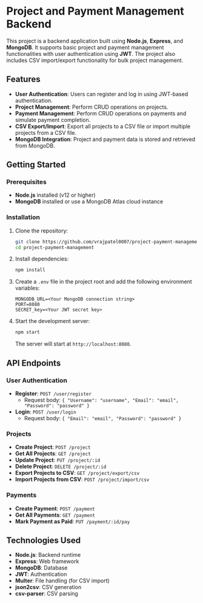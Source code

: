 
# Project and Payment Management Backend

This project is a backend application built using **Node.js**, **Express**, and **MongoDB**. It supports basic project and payment management functionalities with user authentication using **JWT**. The project also includes CSV import/export functionality for bulk project management.

## Features

- **User Authentication**: Users can register and log in using JWT-based authentication.
- **Project Management**: Perform CRUD operations on projects.
- **Payment Management**: Perform CRUD operations on payments and simulate payment completion.
- **CSV Export/Import**: Export all projects to a CSV file or import multiple projects from a CSV file.
- **MongoDB Integration**: Project and payment data is stored and retrieved from MongoDB.

## Getting Started

### Prerequisites

- **Node.js** installed (v12 or higher)
- **MongoDB** installed or use a MongoDB Atlas cloud instance

### Installation

1. Clone the repository:
   ```bash
   git clone https://github.com/vrajpatel0007/project-payment-management.git
   cd project-payment-management
   ```

2. Install dependencies:
   ```bash
   npm install
   ```

3. Create a `.env` file in the project root and add the following environment variables:
   ```
   MONGODB_URL=<Your MongoDB connection string>
   PORT=8080
   SECRET_key=<Your JWT secret key>
   ```

4. Start the development server:
   ```bash
   npm start
   ```

   The server will start at `http://localhost:8080`.

## API Endpoints

### User Authentication

- **Register**: `POST /user/register`
  - Request body: `{ "Username": "username", "Email": "email", "Password": "password" }`
- **Login**: `POST /user/login`
  - Request body: `{ "Email": "email", "Password": "password" }`

### Projects

- **Create Project**: `POST /project`
- **Get All Projects**: `GET /project`
- **Update Project**: `PUT /project/:id`
- **Delete Project**: `DELETE /project/:id`
- **Export Projects to CSV**: `GET /project/export/csv`
- **Import Projects from CSV**: `POST /project/import/csv`

### Payments

- **Create Payment**: `POST /payment`
- **Get All Payments**: `GET /payment`
- **Mark Payment as Paid**: `PUT /payment/:id/pay`


## Technologies Used

- **Node.js**: Backend runtime
- **Express**: Web framework
- **MongoDB**: Database
- **JWT**: Authentication
- **Multer**: File handling (for CSV import)
- **json2csv**: CSV generation
- **csv-parser**: CSV parsing

